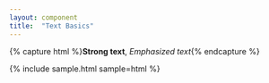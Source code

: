 ```yaml
---
layout: component
title:  "Text Basics"
---
```


{% capture html %}<strong>Strong text</strong>, <em>Emphasized text</em>{% endcapture %}

{% include sample.html sample=html %}

